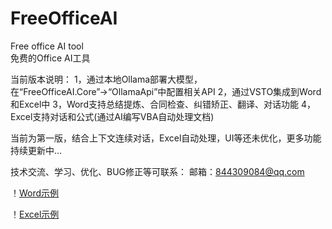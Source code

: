 # FreeOfficeAI
Free office AI tool   
免费的Office AI工具

当前版本说明：
1，通过本地Ollama部署大模型，在“FreeOfficeAI.Core”→“OllamaApi”中配置相关API
2，通过VSTO集成到Word和Excel中
3，Word支持总结提炼、合同检查、纠错矫正、翻译、对话功能
4，Excel支持对话和公式(通过AI编写VBA自动处理文档)


当前为第一版，结合上下文连续对话，Excel自动处理，UI等还未优化，更多功能持续更新中...

技术交流、学习、优化、BUG修正等可联系：
邮箱：844309084@qq.com

！[Word示例](Images\word.png)

！[Excel示例](Images\excel.png)